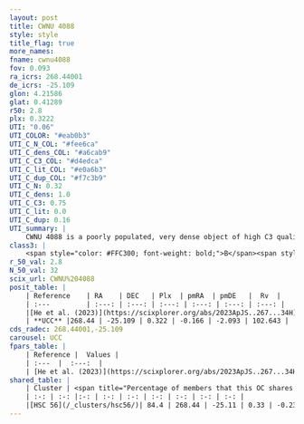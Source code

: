 ```yaml
---
layout: post
title: CWNU 4088
style: style
title_flag: true
more_names: 
fname: cwnu4088
fov: 0.093
ra_icrs: 268.44001
de_icrs: -25.109
glon: 4.21586
glat: 0.41289
r50: 2.8
plx: 0.3222
UTI: "0.06"
UTI_COLOR: "#eab0b3"
UTI_C_N_COL: "#fee6ca"
UTI_C_dens_COL: "#a6cab9"
UTI_C_C3_COL: "#d4edca"
UTI_C_lit_COL: "#e0a6b3"
UTI_C_dup_COL: "#f7c3b9"
UTI_C_N: 0.32
UTI_C_dens: 1.0
UTI_C_C3: 0.75
UTI_C_lit: 0.0
UTI_C_dup: 0.16
UTI_summary: |
    CWNU 4088 is a poorly populated, very dense object of high C3 quality. It was recently reported in the literature.<br><br><span style="color: #99180f; font-weight: bold;">Warning: </span>This is likely a duplicate object, which shares a large percentage of members with at least one previously reported entry.
class3: |
    <span style="color: #FFC300; font-weight: bold;">B</span><span style="color: green; font-weight: bold;">A</span>
r_50_val: 2.8
N_50_val: 32
scix_url: CWNU%204088
posit_table: |
    | Reference    | RA    | DEC   | Plx  | pmRA  | pmDE   |  Rv  |
    | :---         | :---: | :---: | :---: | :---: | :---: | :---: |
    |[He et al. (2023)](https://scixplorer.org/abs/2023ApJS..267...34H) | 268.436 | -25.11 | 0.319 | -0.166 | -2.09 | -- |
    | **UCC** |268.44 | -25.109 | 0.322 | -0.166 | -2.093 | 102.643 | 
cds_radec: 268.44001,-25.109
carousel: UCC
fpars_table: |
    | Reference |  Values |
    | :---  |  :---:  |
    | [He et al. (2023)](https://scixplorer.org/abs/2023ApJS..267...34H) | `A0=5.3, m-M=12.8, logA=6.3` |
shared_table: |
    | Cluster | <span title="Percentage of members that this OC shares with the ones listed">%</span>   | RA   | DEC   | Plx   | pmRA  | pmDE  | Rv | UTI |
    | :-: | :-: |:-: | :-: | :-: | :-: | :-: | :-: | :-: |
    |[HSC 56](/_clusters/hsc56/)| 84.4 | 268.44 | -25.11 | 0.33 | -0.23 | -2.12 | -5.15 |0.53 |
---
```

